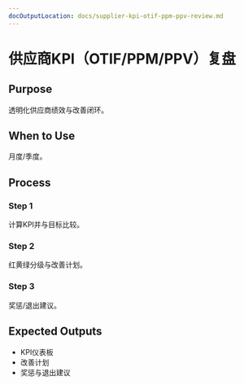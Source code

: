 ```yaml
---
docOutputLocation: docs/supplier-kpi-otif-ppm-ppv-review.md
---
```


# 供应商KPI（OTIF/PPM/PPV）复盘

## Purpose

透明化供应商绩效与改善闭环。

## When to Use

月度/季度。

## Process

### Step 1

计算KPI并与目标比较。

### Step 2

红黄绿分级与改善计划。

### Step 3

奖惩/退出建议。

## Expected Outputs

- KPI仪表板
- 改善计划
- 奖惩与退出建议
